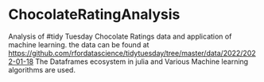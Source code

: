 # ChocolateRatingAnalysis
Analysis of #tidy Tuesday Chocolate Ratings data and application of machine learning.
the data can be found at https://github.com/rfordatascience/tidytuesday/tree/master/data/2022/2022-01-18
The Dataframes ecosystem in julia and Various Machine learning algorithms are used.